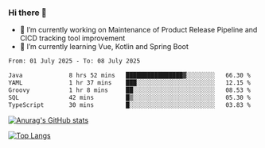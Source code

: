 ### Hi there 👋

- 🔭 I’m currently working on Maintenance of Product Release Pipeline and CICD tracking tool improvement
- 🌱 I’m currently learning Vue, Kotlin and Spring Boot

<!--START_SECTION:waka-->

```txt
From: 01 July 2025 - To: 08 July 2025

Java             8 hrs 52 mins   ████████████████▓░░░░░░░░   66.30 %
YAML             1 hr 37 mins    ███░░░░░░░░░░░░░░░░░░░░░░   12.15 %
Groovy           1 hr 8 mins     ██░░░░░░░░░░░░░░░░░░░░░░░   08.53 %
SQL              42 mins         █▒░░░░░░░░░░░░░░░░░░░░░░░   05.30 %
TypeScript       30 mins         █░░░░░░░░░░░░░░░░░░░░░░░░   03.83 %
```

<!--END_SECTION:waka-->

[![Anurag's GitHub stats](https://github-readme-stats.vercel.app/api?username=yunhao981&show_icons=true&theme=solarized-dark)](https://github.com/anuraghazra/github-readme-stats)

[![Top Langs](https://github-readme-stats.vercel.app/api/top-langs/?username=yunhao981&theme=solarized-dark&layout=compact)](https://github.com/anuraghazra/github-readme-stats)

<!--
**yunhao981/yunhao981** is a ✨ _special_ ✨ repository because its `README.md` (this file) appears on your GitHub profile.

Here are some ideas to get you started:

- 🔭 I’m currently working on Maintenance of Release Pipeline and CICD tracking tool improvement
- 🌱 I’m currently learning Vue, Kotlin and Spring Boot
- 👯 I’m looking to collaborate on ...
- 🤔 I’m looking for help with ...
- 💬 Ask me about ...
- 📫 How to reach me: ...
- 😄 Pronouns: ...
- ⚡ Fun fact: ...
-->



